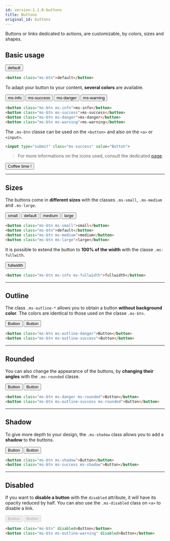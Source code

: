 ```yaml
---
id: version-1.1.0-buttons
title: Buttons
original_id: buttons
---
```


Buttons or links dedicated to actions, are customizable, by colors, sizes and shapes.

## Basic usage

<div class="ms-browser">
    <div class="ms-tab-browser">
        <div class="ms-dot red"></div>
        <div class="ms-dot yellow"></div>
        <div class="ms-dot green"></div>
    </div>
    <div class="ms-content">
        <button class="ms-btn">default</button>
    </div>
</div>

```html
<button class="ms-btn">default</button>
```

To adapt your button to your content, **several colors** are available.

<button class="ms-btn ms-info">ms-info</button>
<button class="ms-btn ms-success">ms-success</button>
<button class="ms-btn ms-danger">ms-danger</button>
<button class="ms-btn ms-warning">ms-warning</button>

```html
<button class="ms-btn ms-info">ms-info</button>
<button class="ms-btn ms-success">ms-success</button>
<button class="ms-btn ms-danger">ms-danger</button>
<button class="ms-btn ms-warning">ms-warning</button>
```

The `.ms-btn` classe can be used on the `<button>` and also on the `<a>` or `<input>`.

``` html
<input type="submit" class="ms-success" value="Button">
```

> For more informations on the icons used, consult the dedicated [page](icons.md).

<button class="ms-btn ms-success"><i class="fas fa-mug-hot"></i> Coffee time !</button>

___

## Sizes

The buttons come in **different sizes** with the classes `.ms-small`, `.ms-medium` and `.ms-large`.

<button class="ms-btn ms-small">small</button>
<button class="ms-btn">default</button>
<button class="ms-btn ms-medium">medium</button>
<button class="ms-btn ms-large">large</button>

```html
<button class="ms-btn ms-small">small</button>
<button class="ms-btn">default</button>
<button class="ms-btn ms-medium">medium</button>
<button class="ms-btn ms-large">large</button>
```

It is possible to extend the button to **100% of the width** with the classe `.ms-fullwith`.

<button class="ms-btn ms-info ms-fullwidth">fullwidth</button>

```html
<button class="ms-btn ms-info ms-fullwidth">fullwidth</button>
```
___

## Outline

The class `.ms-outline-*` allows you to obtain a button **without background color**. 
The colors are identical to those used on the classe `.ms-btn`.

<button class="ms-btn ms-outline-danger">Button</button>
<button class="ms-btn ms-outline-success">Button</button>

```html
<button class="ms-btn ms-outline-danger">Button</button>
<button class="ms-btn ms-outline-success">Button</button>
```
___

## Rounded

You can also change the appearance of the buttons, by **changing their angles** with the `.ms-rounded` classe.

<button class="ms-btn ms-danger ms-rounded">Button</button>
<button class="ms-btn ms-outline-success ms-rounded">Button</button>

```html
<button class="ms-btn ms-danger ms-rounded">Button</button>
<button class="ms-btn ms-outline-success ms-rounded">Button</button>
```
___

## Shadow

To give more depth to your design, the `.ms-shadow` class allows you to add a **shadow** to the buttons.

<button class="ms-btn ms-shadow">Button</button>
<button class="ms-btn ms-success ms-shadow">Button</button>

```html
<button class="ms-btn ms-shadow">Button</button>
<button class="ms-btn ms-success ms-shadow">Button</button>
```
___

## Disabled

If you want to **disable a button** with the `disabled` attribute, it will have its opacity reduced by half. You can also use the `.ms-disabled` class on `<a>` to disable a link.

<button class="ms-btn" disabled>Button</button>
<button class="ms-btn ms-outline-warning" disabled>Button</button>

```html
<button class="ms-btn" disabled>Button</button>
<button class="ms-btn ms-outline-warning" disabled>Button</button>
```

